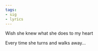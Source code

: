 ```yaml
---
tags:
- sig
- lyrics
---
```




Wish she knew what she does to my heart

Every time she turns and walks away...